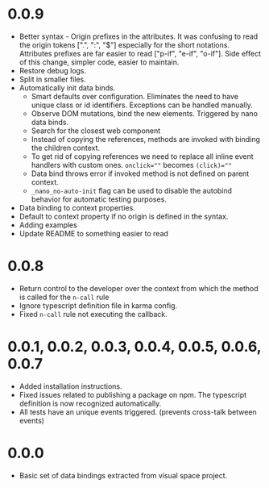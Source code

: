 # 0.0.9
* Better syntax - Origin prefixes in the attributes. It was confusing to read the origin tokens [".", ":", "$"] especially for the short notations. Attributes prefixes are far easier to read ["p-if", "e-if", "o-if"]. Side effect of this change, simpler code, easier to maintain.
* Restore debug logs.
* Split in smaller files.
* Automatically init data binds. 
    * Smart defaults over configuration. Eliminates the need to have unique class or id identifiers. Exceptions can be handled manually.
    * Observe DOM mutations, bind the new elements. Triggered by nano data binds.
    * Search for the closest web component
    * Instead of copying the references, methods are invoked with binding the children context.
    * To get rid of copying references we need to replace all inline event handlers with custom ones. `onclick=""` becomes `(click)=""`
    * Data bind throws error if invoked method is not defined on parent context.
    * `_nano_no-auto-init` flag can be used to disable the autobind behavior for automatic testing purposes.
* Data binding to context properties.
* Default to context property if no origin is defined in the syntax.
* Adding examples
* Update README to something easier to read

# 0.0.8
* Return control to the developer over the context from which the method is called for the `n-call` rule 
* Ignore typescript definition file in karma config.
* Fixed `n-call` rule not executing the callback.

# 0.0.1, 0.0.2, 0.0.3, 0.0.4, 0.0.5, 0.0.6, 0.0.7
* Added installation instructions.
* Fixed issues related to publishing a package on npm. The typescript definition is now recognized automatically.
* All tests have an unique events triggered. (prevents cross-talk between events)

# 0.0.0
* Basic set of data bindings extracted from visual space project.